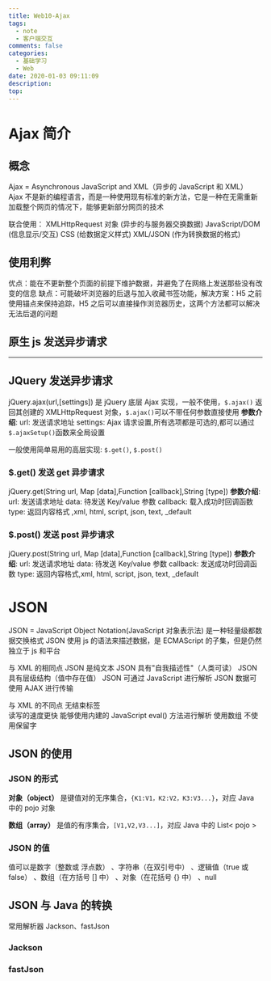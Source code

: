 ```yaml
---
title: Web10-Ajax
tags:
  - note
  - 客户端交互
comments: false
categories:
  - 基础学习
  - Web
date: 2020-01-03 09:11:09
description:
top:
---
```


# Ajax 简介
## 概念
Ajax = Asynchronous JavaScript and XML（异步的 JavaScript 和 XML）
Ajax 不是新的编程语言，而是一种使用现有标准的新方法，它是一种在无需重新加载整个网页的情况下，能够更新部分网页的技术

联合使用：
XMLHttpRequest 对象 (异步的与服务器交换数据) 
JavaScript/DOM (信息显示/交互) 
CSS (给数据定义样式) 
XML/JSON (作为转换数据的格式) 

## 使用利弊
优点：能在不更新整个页面的前提下维护数据，并避免了在网络上发送那些没有改变的信息
缺点：可能破坏浏览器的后退与加入收藏书签功能，解决方案：H5 之前使用锚点来保持追踪，H5 之后可以直接操作浏览器历史，这两个方法都可以解决无法后退的问题

## 原生 js 发送异步请求

---

## JQuery 发送异步请求
jQuery.ajax(url,[settings]) 是 jQuery 底层 Ajax 实现，一般不使用，`$.ajax()` 返回其创建的 XMLHttpRequest 对象，`$.ajax()`可以不带任何参数直接使用
**参数介绍**:
url: 发送请求地址
settings: Ajax 请求设置,所有选项都是可选的,都可以通过 `$.ajaxSetup()`函数来全局设置

一般使用简单易用的高层实现: `$.get()`, `$.post()`

###  $.get() 发送 get 异步请求
jQuery.get(String url, Map [data],Function [callback],String [type])
**参数介绍**:
url: 发送请求地址
data: 待发送 Key/value 参数
callback: 载入成功时回调函数
type: 返回内容格式 ,xml, html, script, json, text, _default

### $.post() 发送 post 异步请求
jQuery.post(String url, Map [data],Function [callback],String [type])
**参数介绍**:
url: 发送请求地址
data: 待发送 Key/value 参数
callback: 发送成功时回调函数
type: 返回内容格式,xml, html, script, json, text, _default

# JSON
JSON = JavaScript Object Notation(JavaScript 对象表示法) 是一种轻量级都数据交换格式
JSON 使用 js 的语法来描述数据，是 ECMAScript 的子集，但是仍然独立于 js 和平台

与 XML 的相同点
JSON 是纯文本 
JSON 具有"自我描述性"（人类可读） 
JSON 具有层级结构（值中存在值） 
JSON 可通过 JavaScript 进行解析 
JSON 数据可使用 AJAX 进行传输 

与 XML 的不同点
无结束标签  
读写的速度更快 
能够使用内建的 JavaScript eval() 方法进行解析 
使用数组 
不使用保留字 

## JSON 的使用

### JSON 的形式

**对象（object）** 是键值对的无序集合，`{K1:V1，K2:V2，K3:V3...}`，对应 Java 中的 pojo 对象

**数组（array）** 是值的有序集合，`[V1,V2,V3...]`，对应 Java 中的 List< pojo >

### JSON 的值
值可以是数字（整数或 
浮点数） 、字符串（在双引号中） 、逻辑值（true 或 false） 、数组（在方括号 [] 中） 、对象（在花括号 {} 中） 、null 

## JSON 与 Java 的转换

常用解析器 Jackson、fastJson

### Jackson

### fastJson

